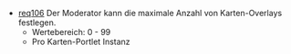 * [req106](https://github.com/PolitAktiv/politaktiv-requirements/tree/master/de/requirements/req106/req106.md) Der Moderator kann die maximale Anzahl von Karten-Overlays festlegen.
  * Wertebereich: 0 - 99
  * Pro Karten-Portlet Instanz